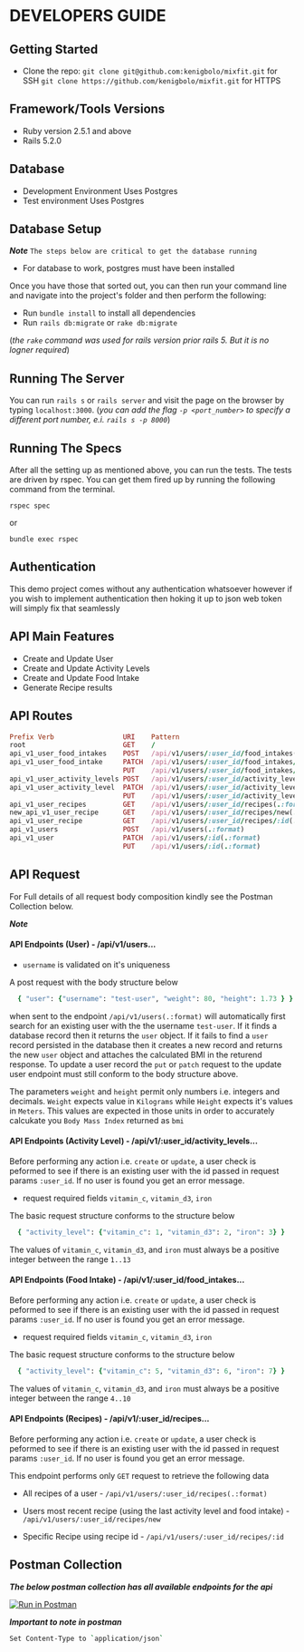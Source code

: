 # DEVELOPERS GUIDE

## Getting Started

+ Clone the repo:
`git clone git@github.com:kenigbolo/mixfit.git` for SSH
`git clone https://github.com/kenigbolo/mixfit.git` for HTTPS

## Framework/Tools Versions

* Ruby version 2.5.1 and above
* Rails 5.2.0

## Database
* Development Environment
    Uses Postgres
* Test environment
    Uses Postgres

## Database Setup
***Note*** `The steps below are critical to get the database running`

* For database to work, postgres must have been installed

Once you have those that sorted out, you can then run your command line and navigate into the project's folder and then perform the following:

* Run `bundle install` to install all dependencies
* Run `rails db:migrate` or `rake db:migrate`

(*the `rake` command was used for rails version prior rails 5. But it is no logner required*)

## Running The Server

You can run `rails s` or `rails server` and visit the page on the browser by typing `localhost:3000`. (*you can add the flag `-p <port_number>` to specify a different port number, e.i. `rails s -p 8000`*)

## Running The Specs
After all the setting up as mentioned above, you can run the tests. The tests are driven by rspec. You can get them fired up by running the following command from the terminal.

  `rspec spec`

or

  `bundle exec rspec`

## Authentication

This demo project comes without any authentication whatsoever however if you wish to implement authentication then hoking it up to json web token will simply fix that seamlessly

## API Main Features
* Create and Update User
* Create and Update Activity Levels
* Create and Update Food Intake
* Generate Recipe results

## API Routes

```ruby
Prefix Verb                 URI    Pattern                                               Controller#Action
root                        GET    /                                                     home#index
api_v1_user_food_intakes    POST   /api/v1/users/:user_id/food_intakes(.:format)         api/v1/food_intakes#create
api_v1_user_food_intake     PATCH  /api/v1/users/:user_id/food_intakes/:id(.:format)     api/v1/food_intakes#update
                            PUT    /api/v1/users/:user_id/food_intakes/:id(.:format)     api/v1/food_intakes#update
api_v1_user_activity_levels POST   /api/v1/users/:user_id/activity_levels(.:format)      api/v1/activity_levels#create
api_v1_user_activity_level  PATCH  /api/v1/users/:user_id/activity_levels/:id(.:format)  api/v1/activity_levels#update
                            PUT    /api/v1/users/:user_id/activity_levels/:id(.:format)  api/v1/activity_levels#update
api_v1_user_recipes         GET    /api/v1/users/:user_id/recipes(.:format)              api/v1/recipes#index
new_api_v1_user_recipe      GET    /api/v1/users/:user_id/recipes/new(.:format)          api/v1/recipes#new
api_v1_user_recipe          GET    /api/v1/users/:user_id/recipes/:id(.:format)          api/v1/recipes#show
api_v1_users                POST   /api/v1/users(.:format)                               api/v1/users#create
api_v1_user                 PATCH  /api/v1/users/:id(.:format)                           api/v1/users#update
                            PUT    /api/v1/users/:id(.:format)                           api/v1/users#update
```

## API Request 

For Full details of all request body composition kindly see the Postman Collection below.

***Note***

#### API Endpoints (User) - /api/v1/users...

* `username` is validated on it's uniqueness

A post request with the body structure below
```ruby
  { "user": {"username": "test-user", "weight": 80, "height": 1.73 } }
```
when sent to the endpoint `/api/v1/users(.:format)` will automatically first search for an existing user with the the username `test-user`. If it finds a database record then it returns the `user` object. If it fails to find a `user` record persisted in the database then it creates a new record and returns the new `user` object and attaches the calculated BMI in the returend response. To update a user record the `put` or `patch` request to the update user endpoint must still conform to the body structure above.

The parameters `weight` and `height` permit only numbers i.e. integers and decimals. `Weight` expects value in `Kilograms` while `Height` expects it's values in `Meters`. This values are expected in those units in order to accurately calcukate you `Body Mass Index` returned as `bmi`


#### API Endpoints (Activity Level) - /api/v1/:user_id/activity_levels...

Before performing any action i.e. `create` or `update`, a user check is peformed to see if there is an existing user with the id passed in request params `:user_id`. If no user is found you get an error message.

* request required fields `vitamin_c`, `vitamin_d3`, `iron`

The basic request structure conforms to the structure below
```ruby
  { "activity_level": {"vitamin_c": 1, "vitamin_d3": 2, "iron": 3} }
```

The values of `vitamin_c`, `vitamin_d3`, and `iron` must always be a positive integer between the range `1..13`

#### API Endpoints (Food Intake) - /api/v1/:user_id/food_intakes...

Before performing any action i.e. `create` or `update`, a user check is peformed to see if there is an existing user with the id passed in request params `:user_id`. If no user is found you get an error message.

* request required fields `vitamin_c`, `vitamin_d3`, `iron`

The basic request structure conforms to the structure below
```ruby
  { "activity_level": {"vitamin_c": 5, "vitamin_d3": 6, "iron": 7} }
```

The values of `vitamin_c`, `vitamin_d3`, and `iron` must always be a positive integer between the range `4..10`

#### API Endpoints (Recipes) - /api/v1/:user_id/recipes...

Before performing any action i.e. `create` or `update`, a user check is peformed to see if there is an existing user with the id passed in request params `:user_id`. If no user is found you get an error message.

This endpoint performs only `GET` request to retrieve the following data

* All recipes of a user - `/api/v1/users/:user_id/recipes(.:format)`

* Users most recent recipe (using the last activity level and food intake) - `/api/v1/users/:user_id/recipes/new`

* Specific Recipe using recipe id - `/api/v1/users/:user_id/recipes/:id`


## Postman Collection

***The below postman collection has all available endpoints for the api***

[![Run in Postman](https://run.pstmn.io/button.svg)](https://app.getpostman.com/run-collection/9e5a71a8f3ade06c7b8c)

***Important to note in postman***
```bash
Set Content-Type to `application/json`
```
